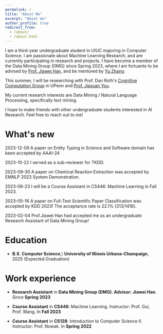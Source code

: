 ```yaml
---
permalink: /
title: "About Me"
excerpt: "About me"
author_profile: true
redirect_from: 
  - /about/
  - /about.html
---
```


I am a third-year undergraduate student in UIUC majoring in Computer Science.
I am passionate about Machine Learning Research, and are currently participating in research and projects.
I have become a member of the Data Mining Group (DMG) since Spring 2023, where I am fortuante to be advised by [Prof. Jiawei Han](http://hanj.cs.illinois.edu/), and be mentored by [Yu Zhang](https://yuzhimanhua.github.io/). 

This summer, I will be researching with Prof. Dan Roth's [Cognitive Computation Group](https://cogcomp.seas.upenn.edu/) in UPenn and [Prof. Jiaxuan You](https://cs.stanford.edu/people/jiaxuan/).  

My current research interests are Data Mining / Natural Language Processing, specifically text mining.

I hope to make friends with other undergraduate students interested in AI Research. Feel free to reach out to me! 

What's new
======
2023-12-09 A paper on Entity Typing in Science and Software domain has been accepted by AAAI-24

2023-10-22 I served as a sub-reviewer for TKDD.

2023-09-30 A paper on Chemical Reaction Extraction was accepted by EMNLP 2023 System Demonstration.

2023-06-23 I will be a Course Assistant in CS446: Machine Learning in Fall 2023.

2023-05-16 A paper on Full-Text Scientific Paper Classification was accepted by KDD 2023! The acceptance rate is 22.1% (313/1416).

2023-02-04 Prof.Jiawei Han had accepted me as an undergraduate Research Assistant of Data Mining Group! 


Education
======
* **B.S**. **Computer Science**,\\
  **University of Illinois Urbana-Champaign**, 2025 (Expected Graduation)


Work experience
======
* **Research Assistant** in **Data Mining Group (DMG). Advisor: Jiawei Han**. Since **Spring 2023**

* **Course Assistant** in **CS446**: Machine Learning. Instructor: Prof. Gui, Prof. Wang. In **Fall 2023**

* **Course Assistant** in **CS128**: Introduction to Computer Science II. Instructor: Prof. Nowak. In **Spring 2022**
